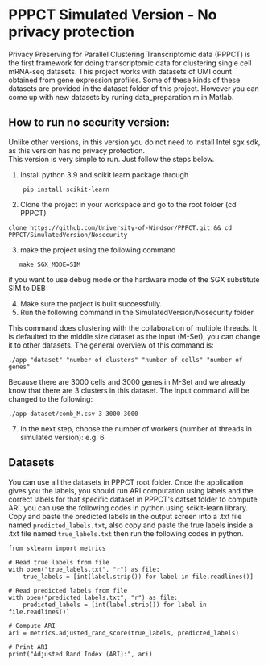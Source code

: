 # PPPCT Simulated Version - No privacy protection
Privacy Preserving for Parallel Clustering Transcriptomic data (PPPCT) is the first framework for doing transcriptomic data for clustering single cell mRNA-seq datasets. 
This project works with datasets of UMI count obtained from gene expression profiles. Some of these kinds of these datasets are provided in the dataset folder of this project. However you can come up with new datasets by runing data_preparation.m in Matlab. 

## How to run no security version:

Unlike other versions, in this version you do not need to install Intel sgx sdk, as this version has no privacy protection. <br/>
This version is very simple to run. Just follow the steps below.

1. Install python 3.9 and scikit learn package through <br/>

```
    pip install scikit-learn
```

2. Clone the project in your workspace and go to the root folder (cd PPPCT)

```
clone https://github.com/University-of-Windsor/PPPCT.git && cd PPPCT/SimulatedVersion/Nosecurity
```

3. make the project using the following command

```
   make SGX_MODE=SIM 
```

if you want to use debug mode or the hardware mode of the SGX substitute SIM to DEB <br/>

4. Make sure the project is built successfully.
5. Run the following command in the SimulatedVersion/Nosecurity folder<br/>

This command does clustering with the collaboration of multiple threads. It is defaulted to the middle size dataset as the input (M-Set), you can change it to other datasets. The general overview of this command is: <br/>

```
./app "dataset" "number of clusters" "number of cells" "number of genes" 
```

Because there are 3000 cells and 3000 genes in M-Set and we already know that there are 3 clusters in this dataset. The input command will be changed to the following:

```
./app dataset/comb_M.csv 3 3000 3000 
```

7. In the next step, choose the number of workers (number of threads in simulated version): e.g. 6 <br/>

## Datasets

You can use all the datasets in PPPCT root folder.
Once the application gives you the labels, you should run ARI computation using labels and the correct labels for that specific dataset in PPPCT's datset folder to compute ARI. you can use the following codes in python using scikit-learn library. Copy and paste the predicted labels in the output screen into a .txt file named ```predicted_labels.txt```, also copy and paste the true labels inside a .txt file named ```true_labels.txt``` then run the following codes in python.

```
from sklearn import metrics

# Read true labels from file
with open("true_labels.txt", "r") as file:
    true_labels = [int(label.strip()) for label in file.readlines()]

# Read predicted labels from file
with open("predicted_labels.txt", "r") as file:
    predicted_labels = [int(label.strip()) for label in file.readlines()]

# Compute ARI
ari = metrics.adjusted_rand_score(true_labels, predicted_labels)

# Print ARI
print("Adjusted Rand Index (ARI):", ari)
```


